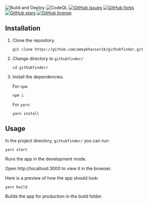 ![Build and Deploy](https://github.com/stephin007/githubfinder/workflows/Build%20and%20Deploy/badge.svg?branch=main)  ![CodeQL](https://github.com/stephin007/githubfinder/workflows/CodeQL/badge.svg?branch=main)
[![GitHub issues](https://img.shields.io/github/issues/stephin007/githubfinder)](https://github.com/stephin007/githubfinder/issues)
[![GitHub forks](https://img.shields.io/github/forks/stephin007/githubfinder)](https://github.com/stephin007/githubfinder/network)
[![GitHub stars](https://img.shields.io/github/stars/stephin007/githubfinder)](https://github.com/stephin007/githubfinder/stargazers)
[![GitHub license](https://img.shields.io/github/license/stephin007/githubfinder)](https://github.com/stephin007/githubfinder/blob/main/LICENSE)

## Installation
1. Clone the repository.

    ```
    git clone https://github.com/ameybhavsar24/githubfinder.git
    ```

2. Change directory to `githubfinder/`

    ```
    cd githubfinder/
    ```

3. Install the dependencies.

    For `npm`:
    ```
    npm i
    ```

    For `yarn`:
    ```
    yarn install
    ```

## Usage
In the project directory, `githubfinder/` you can run:

```
yarn start
```
Runs the app in the development mode.

Open http://localhost:3000 to view it in the browser.

Here is a preview of how the app should look:


```
yarn build
```
Builds the app for production in the build folder.